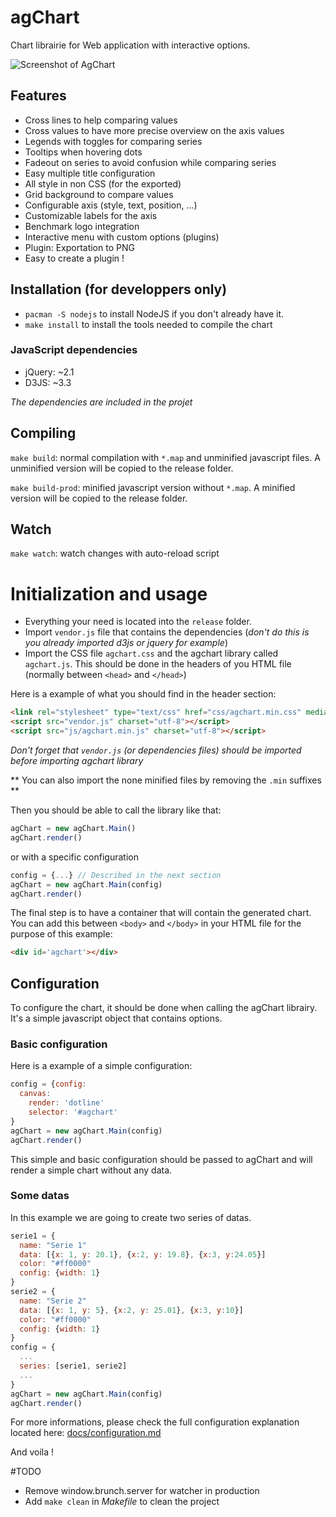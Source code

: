 agChart
=======
Chart librairie for Web application with interactive options.

![Screenshot of AgChart](https://bitbucket.org/agflow/agchart/raw/master/docs/screenshot.png)

## Features
* Cross lines to help comparing values
* Cross values to have more precise overview on the axis values
* Legends with toggles for comparing series
* Tooltips when hovering dots
* Fadeout on series to avoid confusion while comparing series
* Easy multiple title configuration
* All style in non CSS (for the exported)
* Grid background to compare values
* Configurable axis (style, text, position, ...)
* Customizable labels for the axis
* Benchmark logo integration
* Interactive menu with custom options (plugins)
* Plugin: Exportation to PNG
* Easy to create a plugin !

## Installation (for developpers only)
* `pacman -S nodejs` to install NodeJS if you don't already have it.
* `make install` to install the tools needed to compile the chart

### JavaScript dependencies
* jQuery: ~2.1
* D3JS: ~3.3

*The dependencies are included in the projet*

## Compiling
`make build`: normal compilation with `*.map` and unminified javascript files. A unminified version will be copied to the release folder.

`make build-prod`: minified javascript version without `*.map`. A minified version will be copied to the release folder.


## Watch
`make watch`: watch changes with auto-reload script


# Initialization and usage
* Everything your need is located into the `release` folder.
* Import `vendor.js` file that contains the dependencies (*don't do this is you already imported d3js or jquery for example*)
* Import the CSS file `agchart.css` and the agchart library called `agchart.js`. This should be done in the headers of you HTML file (normally between `<head>` and `</head>`)

Here is a example of what you should find in the header section:
```HTML
<link rel="stylesheet" type="text/css" href="css/agchart.min.css" media="screen">
<script src="vendor.js" charset="utf-8"></script>
<script src="js/agchart.min.js" charset="utf-8"></script>
```

*Don't forget that `vendor.js` (or dependencies files) should be imported before importing agchart library*

** You can also import the none minified files by removing the `.min` suffixes **

Then you should be able to call the library like that:

```Javascript
agChart = new agChart.Main()
agChart.render()
```

or with a specific configuration

```Javascript
config = {...} // Described in the next section
agChart = new agChart.Main(config)
agChart.render()
```

The final step is to have a container that will contain the generated chart. You can add this between `<body>` and `</body>` in your HTML file for the purpose of this example:

```HTML
<div id='agchart'></div>
```

## Configuration
To configure the chart, it should be done when calling the agChart librairy. It's a simple javascript object that contains options.

### Basic configuration
Here is a example of a simple configuration:
```Javascript
config = {config:
  canvas:
    render: 'dotline'
    selector: '#agchart'
}
agChart = new agChart.Main(config)
agChart.render()
```

This simple and basic configuration should be passed to agChart and will render a simple chart without any data.

### Some datas
In this example we are going to create two series of datas.

```Javascript
serie1 = {
  name: "Serie 1"
  data: [{x: 1, y: 20.1}, {x:2, y: 19.8}, {x:3, y:24.05}]
  color: "#ff0000"
  config: {width: 1}
}
serie2 = {
  name: "Serie 2"
  data: [{x: 1, y: 5}, {x:2, y: 25.01}, {x:3, y:10}]
  color: "#ff0000"
  config: {width: 1}
}
config = {
  ...
  series: [serie1, serie2]
  ...
}
agChart = new agChart.Main(config)
agChart.render()
```

For more informations, please check the full configuration explanation located here:
[docs/configuration.md](/docs/configuration.md)

And voila !

#TODO
* Remove window.brunch.server for watcher in production
* Add `make clean` in *Makefile* to clean the project
